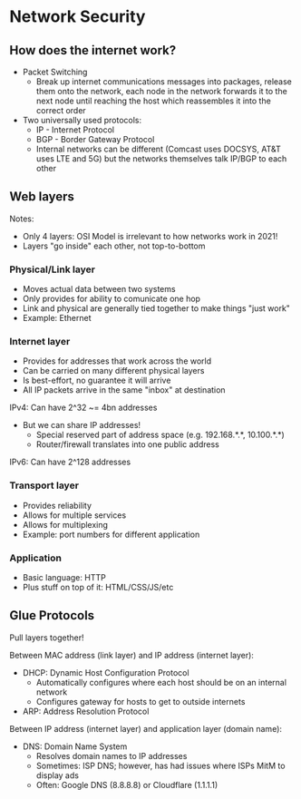 # Network Security

## How does the internet work?

* Packet Switching
    - Break up internet communications messages into packages, release them onto the network, each node in the network forwards it to the next node until reaching the host which reassembles it into the correct order
* Two universally used protocols:
    - IP - Internet Protocol
    - BGP - Border Gateway Protocol
    - Internal networks can be different (Comcast uses DOCSYS, AT&T uses LTE and 5G) but the networks themselves talk IP/BGP to each other

## Web layers

Notes:

* Only 4 layers: OSI Model is irrelevant to how networks work in 2021!
* Layers "go inside" each other, not top-to-bottom

### Physical/Link layer
* Moves actual data between two systems
* Only provides for ability to comunicate one hop
* Link and physical are generally tied together to make things "just work"
* Example: Ethernet

### Internet layer
* Provides for addresses that work across the world
* Can be carried on many different physical layers
* Is best-effort, no guarantee it will arrive
* All IP packets arrive in the same "inbox" at destination

IPv4: Can have 2^32 ~= 4bn addresses

* But we can share IP addresses!
    - Special reserved part of address space (e.g. 192.168.\*.\*, 10.100.\*.\*)
    - Router/firewall translates into one public address

IPv6: Can have 2^128 addresses

### Transport layer
* Provides reliability
* Allows for multiple services
* Allows for multiplexing
* Example: port numbers for different application

### Application
* Basic language: HTTP
* Plus stuff on top of it: HTML/CSS/JS/etc

## Glue Protocols
Pull layers together!

Between MAC address (link layer) and IP address (internet layer):

* DHCP: Dynamic Host Configuration Protocol
    - Automatically configures where each host should be on an internal network
    - Configures gateway for hosts to get to outside internets
* ARP: Address Resolution Protocol

Between IP address (internet layer) and application layer (domain name):

* DNS: Domain Name System
    - Resolves domain names to IP addresses
    - Sometimes: ISP DNS; however, has had issues where ISPs MitM to display ads
    - Often: Google DNS (8.8.8.8) or Cloudflare (1.1.1.1)